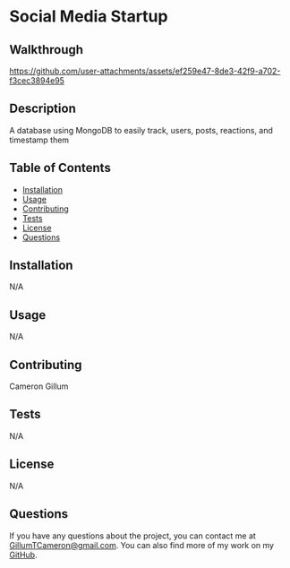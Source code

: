 # Social Media Startup

## Walkthrough
https://github.com/user-attachments/assets/ef259e47-8de3-42f9-a702-f3cec3894e95

## Description
A database using MongoDB to easily track, users, posts, reactions, and timestamp them

## Table of Contents
- [Installation](#installation)
- [Usage](#usage)
- [Contributing](#contributing)
- [Tests](#tests)
- [License](#license)
- [Questions](#questions)

## Installation
N/A

## Usage
N/A

## Contributing
Cameron Gillum

## Tests
N/A

## License
N/A

## Questions
If you have any questions about the project, you can contact me at [GillumTCameron@gmail.com](mailto:GillumTCameron@gmail.com). You can also find more of my work on my [GitHub](https://github.com/CameronGillum).

